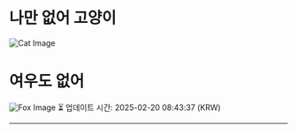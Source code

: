 
# 나만 없어 고양이

![Cat Image](https://cdn2.thecatapi.com/images/cp5.jpg)

# 여우도 없어
![Fox Image](https://randomfox.ca/images/27.jpg)
⏳ 업데이트 시간: 2025-02-20 08:43:37 (KRW)

---
